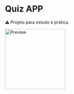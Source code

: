 # Quiz APP

⚠️ Projeto para estudo e prática. 

<img src="https://i.imgur.com/6pZ9fDB.gif?raw=true" alt="Preview" width="200"/>